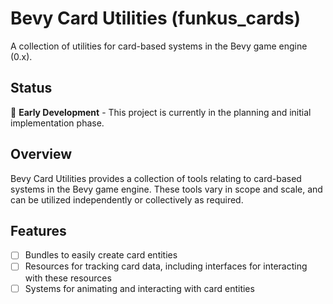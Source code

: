 # Bevy Card Utilities (funkus_cards)

A collection of utilities for card-based systems in the Bevy game engine (0.x).

## Status

🚧 **Early Development** - This project is currently in the planning and initial implementation phase.

## Overview

Bevy Card Utilities provides a collection of tools relating to card-based systems in the Bevy game engine.
These tools vary in scope and scale, and can be utilized independently or collectively as required.

## Features

- [ ] Bundles to easily create card entities
- [ ] Resources for tracking card data, including interfaces for interacting with these resources
- [ ] Systems for animating and interacting with card entities
